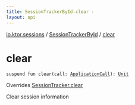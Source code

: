 ```yaml
---
title: SessionTrackerById.clear - 
layout: api
---
```


<div class='api-docs-breadcrumbs'><a href="../index.html">io.ktor.sessions</a> / <a href="index.html">SessionTrackerById</a> / <a href="./clear.html">clear</a></div>

# clear

<div class="signature"><code><span class="keyword">suspend</span> <span class="keyword">fun </span><span class="identifier">clear</span><span class="symbol">(</span><span class="parameterName" id="io.ktor.sessions.SessionTrackerById$clear(io.ktor.application.ApplicationCall)/call">call</span><span class="symbol">:</span>&nbsp;<a href="../../io.ktor.application/-application-call/index.html"><span class="identifier">ApplicationCall</span></a><span class="symbol">)</span><span class="symbol">: </span><a href="https://kotlinlang.org/api/latest/jvm/stdlib/kotlin/-unit/index.html"><span class="identifier">Unit</span></a></code></div>

Overrides <a href="../-session-tracker/clear.html">SessionTracker.clear</a>

Clear session information

